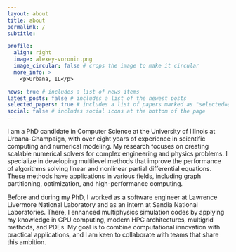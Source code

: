 ```yaml
---
layout: about
title: about
permalink: /
subtitle:

profile:
  align: right
  image: alexey-voronin.png
  image_circular: false # crops the image to make it circular
  more_info: >
    <p>Urbana, IL</p>

news: true # includes a list of news items
latest_posts: false # includes a list of the newest posts
selected_papers: true # includes a list of papers marked as "selected={true}"
social: false # includes social icons at the bottom of the page
---
```


I am a PhD candidate in Computer Science at the University of Illinois at
Urbana-Champaign, with over eight years of experience in scientific computing
and numerical modeling. My research focuses on creating scalable numerical
solvers for complex engineering and physics problems. I specialize in developing
multilevel methods that improve the performance of algorithms solving linear and
nonlinear partial differential equations. These methods have applications in
various fields, including graph partitioning, optimization, and high-performance
computing.

Before and during my PhD, I worked as a software engineer at Lawrence Livermore
National Laboratory and as an intern at Sandia National Laboratories. There, I
enhanced multiphysics simulation codes by applying my knowledge in GPU
computing, modern HPC architectures, multigrid methods, and PDEs. My goal is to
combine computational innovation with practical applications, and I am keen to
collaborate with teams that share this ambition.

